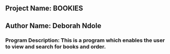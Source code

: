 ## Project Name: BOOKIES
## Author Name: Deborah Ndole

### Program Description: This is a program which enables the user to view and search for books and order.

